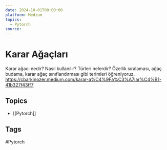 ```yaml
---
date: 2024-10-01T00:00:00
platform: Medium
topics:
  - Pytorch
source: 
---
```

# Karar Ağaçları

Karar ağacı nedir? Nasıl kullanılır? Türleri nelerdir? Özellik sıralaması, ağaç budama, karar ağaç sınıflandırması gibi terimleri öğreniyoruz. https://cbarkinozer.medium.com/karar-a%C4%9Fa%C3%A7lar%C4%B1-41b327f43ff7

## Topics
- [[Pytorch]]

## Tags
#Pytorch
